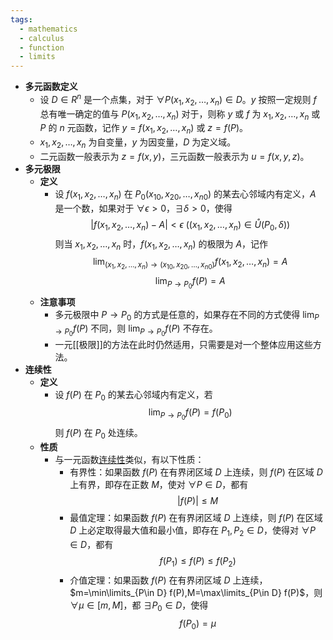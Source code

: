 ```yaml
---
tags:
  - mathematics
  - calculus
  - function
  - limits
---
```


- **多元函数定义**
	- 设 $D\in R^n$ 是一个点集，对于 $\forall P(x_1,x_2,\dots,x_n)\in D$。$y$ 按照一定规则 $f$ 总有唯一确定的值与 $P(x_1,x_2,\dots,x_n)$ 对于，则称 $y$ 或 $f$ 为 $x_1,x_2,\dots,x_n$ 或 $P$ 的 $n$ 元函数，记作 $y=f(x_1,x_2,\dots,x_n)$ 或 $z=f(P)$。
	- $x_1,x_2,\dots,x_n$ 为自变量，$y$ 为因变量，$D$ 为定义域。
	- 二元函数一般表示为 $z=f(x,y)$，三元函数一般表示为 $u=f(x,y,z)$。
- **多元极限**
	- **定义**
		- 设 $f(x_1,x_2,\dots,x_n)$ 在 $P_0(x_{10},x_{20},\dots,x_{n0})$ 的某去心邻域内有定义，$A$ 是一个数，如果对于 $\forall \epsilon>0$，$\exists \delta>0$，使得
		  $$
		  |f(x_1,x_2,\dots,x_n)-A|<\epsilon\ \left((x_1,x_2,\dots,x_n)\in \mathring U(P_0, \delta)\right)
		  $$
		  则当 $x_1,x_2,\dots,x_n$ 时，$f(x_1,x_2,\dots,x_n)$ 的极限为 $A$，记作
		  $$
		  \lim_{(x_1,x_2,\dots,x_n)\to(x_{10},x_{20},\dots,x_{n0})} f(x_1,x_2,\dots,x_n)=A
		  $$
		  $$
		  \lim_{P\to P_0} f(P)=A
		  $$
	- **注意事项**
		- 多元极限中 $P\to P_0$ 的方式是任意的，如果存在不同的方式使得 $\lim_{P\to P_0} f(P)$ 不同，则 $\lim_{P\to P_0} f(P)$ 不存在。
		- 一元[[极限]]的方法在此时仍然适用，只需要是对一个整体应用这些方法。
- **连续性**
	- **定义**
		- 设 $f(P)$ 在 $P_0$ 的某去心邻域内有定义，若
		  $$
		  \lim_{P\to P_0} f(P)=f(P_0)
		  $$
		  则 $f(P)$ 在 $P_0$ 处连续。
	- **性质**
		- 与一元函数[连续性](函数#^1i6fm3)类似，有以下性质：
			- 有界性：如果函数 $f(P)$ 在有界闭区域 $D$ 上连续，则 $f(P)$ 在区域 $D$ 上有界，即存在正数 $M$，使对 $\forall P\in D$，都有
			  $$
			  |f(P)|\le M
			  $$
			- 最值定理：如果函数 $f(P)$ 在有界闭区域 $D$ 上连续，则 $f(P)$ 在区域 $D$ 上必定取得最大值和最小值，即存在 $P_1,P_2\in D$，使得对 $\forall P\in D$，都有
			  $$
			  f(P_1)\le f(P)\le f(P_2)
			  $$
			- 介值定理：如果函数 $f(P)$ 在有界闭区域 $D$ 上连续，$m=\min\limits_{P\in D} f(P),M=\max\limits_{P\in D} f(P)$，则 $\forall \mu\in [m,M]$，都 $\exists P_0\in D$，使得
			  $$
			  f(P_0)=\mu
			  $$